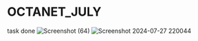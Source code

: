 # OCTANET_JULY
task done
![Screenshot (64)](https://github.com/toletykireeti1/OCTANET_JULY/assets/173824205/0a079129-1013-4643-836e-205e19d453db)
![Screenshot 2024-07-27 220044](https://github.com/user-attachments/assets/2cbcde44-06b6-45df-b1b1-e9aaec6771a2)

